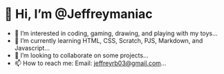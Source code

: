 # 👋 Hi, I’m @Jeffreymaniac
- 👀 I’m interested in coding, gaming, drawing, and playing with my toys...
- 🌱 I’m currently learning HTML, CSS, Scratch, PJS, Markdown, and Javascript...
- 💞️ I’m looking to collaborate on some projects...
- 📫 How to reach me: Email: jeffreyrb03@gmail.com...
